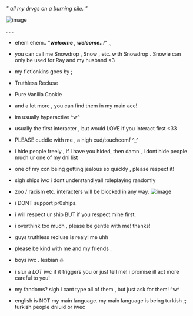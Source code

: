 

*" all my drvgs on a burning pile. "*





![image](https://github.com/user-attachments/assets/30e22dc9-c48c-4b34-aeed-14f28b13e234)











.                                                                 .                                                     .

- ehem ehem.. "***welcome , welcome..!***" ,, 
 
- you can call me Snowdrop , Snow , etc. with Snowdrop . Snowie can only be used for Ray and my husband <3 
- my fictionkins goes by ;
- Truthless Recluse
- Pure Vanilla Cookie 
- and a lot more , you can find them in my main acc!
- im usually hyperactive ^w^
- usually the first interacter , but would LOVE if you interact first <33
- PLEASE cuddle with me , a high cud/touchcomf ^_^
- i hide people freely , if i have you hided, then damn , i dont hide people much ur one of my dni list
- one of my con being getting jealous so quickly , please respect it!
- sigh ships iwc i dont understand yall roleplaying randomly
- zoo / racism etc. interacters will be blocked in any way.
![image](https://github.com/user-attachments/assets/c14308f3-5974-444a-abce-14cefb5f9c2e)

- i DONT support pr0ships.
- i will respect ur ship BUT if you respect mine first.
- i overthink too much , please be gentle with me! thanks!
 - guys truthless recluse is realyl me uhh
- please be kind with me and my friends . 
- boys iwc . lesbian :fire:
- i slur a *LOT* iwc if it triggers you or just tell me! i promise ill act more careful to you!
- my fandoms? sigh i cant type all of them , but just ask for them! ^w^
- english is NOT my main language. my main language is being turkish ;; turkish people dniuid or iwec
